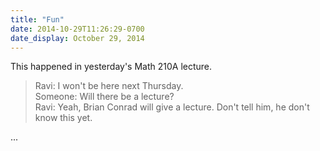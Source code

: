```yaml
---
title: "Fun"
date: 2014-10-29T11:26:29-0700
date_display: October 29, 2014
---
```


This happened in yesterday's Math 210A lecture.

> Ravi: I won't be here next Thursday.<br>
> Someone: Will there be a lecture?<br>
> Ravi: Yeah, Brian Conrad will give a lecture. Don't tell him, he don't know this yet.

...
